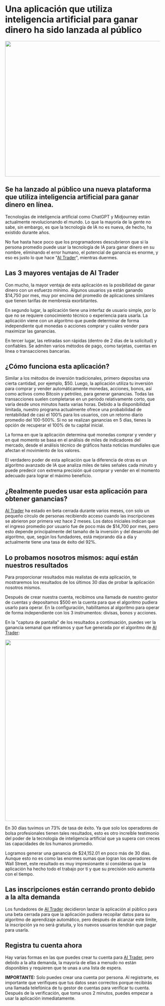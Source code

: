 <h1>Una aplicación que utiliza inteligencia artificial para ganar dinero ha sido lanzada al público</h1>
<img class="aligncenter  wp-image-30803" src="https://fansynewspro.online/wp-content/uploads/2025/07/aitr1_1735895853-300x188.jpeg" alt="" width="704" height="441" />
<h2><span style="font-size: inherit;">Se ha lanzado al público una nueva plataforma que utiliza inteligencia artificial para ganar dinero en línea.</span></h2>
Tecnologías de inteligencia artificial como ChatGPT y Midjourney están actualmente revolucionando el mundo. Lo que la mayoría de la gente no sabe, sin embargo, es que la tecnología de IA no es nueva, de hecho, ha existido durante años.

No fue hasta hace poco que los programadores descubrieron que si la persona promedio puede usar la tecnología de IA para ganar dinero en su nombre, eliminando el error humano, el potencial de ganancia es enorme, y eso es justo lo que hace "<a href="https://fiynance.com/LFSH3XHN?f=AI+Trader" target="_blank" rel="noopener">AI Trader</a>", mientras duermes.
<h2>Las 3 mayores ventajas de AI Trader</h2>
Con mucho, la mayor ventaja de esta aplicación es la posibilidad de ganar dinero con un esfuerzo mínimo. Algunos usuarios ya están ganando $14,750 por mes, muy por encima del promedio de aplicaciones similares que tienen tarifas de membresía exorbitantes.

En segundo lugar, la aplicación tiene una interfaz de usuario simple, por lo que no se requiere conocimiento técnico o experiencia para usarla. La aplicación viene con un algoritmo que puede determinar de forma independiente qué monedas o acciones comprar y cuáles vender para maximizar las ganancias.

En tercer lugar, las retiradas son rápidas (dentro de 2 días de la solicitud) y confiables. Se admiten varios métodos de pago, como tarjetas, cuentas en línea o transacciones bancarias.
<h2>¿Cómo funciona esta aplicación?</h2>
Similar a los métodos de inversión tradicionales, primero depositas una cierta cantidad, por ejemplo, $50. Luego, la aplicación utiliza tu inversión para comprar y vender automáticamente monedas, acciones, bonos, así como activos como Bitcoin y petróleo, para generar ganancias. Todas las transacciones suelen completarse en un período relativamente corto, que varía desde unos minutos hasta varias horas. Debido a la disponibilidad limitada, nuestro programa actualmente ofrece una probabilidad de rentabilidad de casi el 100% para los usuarios, con un retorno diario promedio del 100-500%. Si no se realizan ganancias en 5 días, tienes la opción de recuperar el 100% de tu capital inicial.

La forma en que la aplicación determina qué monedas comprar y vender y en qué momento se basa en el análisis de miles de indicadores del mercado, desde el análisis técnico de gráficos hasta noticias mundiales que afectan el movimiento de los valores.

El verdadero poder de esta aplicación que la diferencia de otras es un algoritmo avanzado de IA que analiza miles de tales señales cada minuto y puede predecir con extrema precisión qué comprar y vender en el momento adecuado para lograr el máximo beneficio.
<h2>¿Realmente puedes usar esta aplicación para obtener ganancias?</h2>
<a href="https://fiynance.com/LFSH3XHN?f=AI+Trader" target="_blank" rel="noopener">AI Trader</a> ha estado en beta cerrada durante varios meses, con solo un pequeño círculo de personas recibiendo acceso cuando las inscripciones se abrieron por primera vez hace 2 meses. Los datos iniciales indican que el ingreso promedio por usuario fue de poco más de $14,700 por mes, pero esto depende principalmente del tamaño de la inversión y del desarrollo del algoritmo, que, según los fundadores, está mejorando día a día y actualmente tiene una tasa de éxito del 92%.
<h2>Lo probamos nosotros mismos: aquí están nuestros resultados</h2>
Para proporcionar resultados más realistas de esta aplicación, te mostraremos los resultados de los últimos 30 días de probar la aplicación nosotros mismos.

Después de crear nuestra cuenta, recibimos una llamada de nuestro gestor de cuentas y depositamos $500 en la cuenta para que el algoritmo pudiera usarlo para operar. En la configuración, habilitamos al algoritmo para operar de forma independiente con los 3 instrumentos: divisas, bonos y acciones.

En la "captura de pantalla" de los resultados a continuación, puedes ver la ganancia semanal que retiramos y que fue generada por el algoritmo de <a href="https://fiynance.com/LFSH3XHN?f=AI+Trader" target="_blank" rel="noopener">AI Trader</a>:

<img class="aligncenter  wp-image-30802" src="https://fansynewspro.online/wp-content/uploads/2025/07/article-img2-300x198.jpg" alt="" width="894" height="590" />

En 30 días tuvimos un 73% de tasa de éxito. Ya que solo los operadores de bolsa profesionales tienen tales resultados, esto es otro increíble testimonio del poder de la tecnología de inteligencia artificial que ya supera con creces las capacidades de los humanos promedio.

Logramos generar una ganancia de $24,152.01 en poco más de 30 días. Aunque esto no es como las enormes sumas que logran los operadores de Wall Street, este resultado es muy impresionante si consideras que la aplicación ha hecho todo el trabajo por ti y que su precisión solo aumenta con el tiempo.
<h2>Las inscripciones están cerrando pronto debido a la alta demanda</h2>
<div class="Article__Text-sc-gqa9v1-13 jjXNgD">
<div data-editable="true" data-name="article__text_7">

Los fundadores de <a href="https://fiynance.com/LFSH3XHN?f=AI+Trader" target="_blank" rel="noopener">AI Trader</a> decidieron lanzar la aplicación al público para una beta cerrada para que la aplicación pudiera recopilar datos para su algoritmo de aprendizaje automático, pero después de alcanzar este límite, la inscripción ya no será gratuita, y los nuevos usuarios tendrán que pagar para usarla.
<h2>Registra tu cuenta ahora</h2>
Hay varias formas en las que puedes crear tu cuenta para <a href="https://fiynance.com/LFSH3XHN?f=AI+Trader" target="_blank" rel="noopener">AI Trader</a>, pero debido a la alta demanda, la mayoría de ellas a menudo no están disponibles y requieren que te unas a una lista de espera.

<strong>IMPORTANTE:</strong> Solo puedes crear una cuenta por persona. Al registrarte, es importante que verifiques que tus datos sean correctos porque recibirás una llamada telefónica de tu gestor de cuentas para verificar tu cuenta. Después de la verificación, que toma unos 2 minutos, puedes empezar a usar la aplicación inmediatamente.

</div>
</div>
